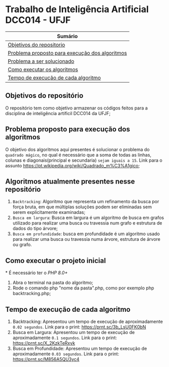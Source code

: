 # Trabalho de Inteligência Artificial DCC014 - UFJF

| **Sumário** |
|-------------|
| [Objetivos do repositorio](#objetivos-do-repositório) |
| [Problema proposto para execução dos algoritmos](#problema-proposto-para-execução-dos-algoritmos) |
| [Problema a ser solucionado](#algoritmos-atualmente-presentes-nesse-repositório) |
| [Como executar os algoritmos ](#como-executar-o-projeto-inicial) |
| [Tempo de execução de cada algoritmo](#tempo-de-execução-de-cada-algoritmo) |

## Objetivos do repositório
O repositório tem como objetivo armazenar os códigos feitos para a disciplina de inteligência artificil DCC014 da UFJF;

## Problema proposto para execução dos algoritmos
O objetivo dos algoritmos aqui presentes é solucionar o problema do `quadrado mágico`, no qual é necessário que a soma de todas as linhas, colunas e diagonais(principal e secundaria) `sejam iguais a 15`. Link para o assunto https://pt.wikipedia.org/wiki/Quadrado_m%C3%A1gico;

## Algoritmos atualmente presentes nesse repositório
1. `Backtracking`: Algoritmo que representa um refinamento da busca por força bruta, em que múltiplas soluções podem ser eliminadas sem serem explicitamente examinadas;
2. `Busca em largura`: Busca em largura é um algoritmo de busca em grafos utilizado para realizar uma busca ou travessia num grafo e estrutura de dados do tipo árvore;
3. `Busca em profundidade`: busca em profundidade é um algoritmo usado para realizar uma busca ou travessia numa árvore, estrutura de árvore ou grafo.

## Como executar o projeto inicial
\* É necessário ter o _PHP 8.0+_
1. Abra o terminal na pasta do algoritmo;
2. Rode o comando php "nome da pasta".php, como por exemplo php backtracking.php; 

## Tempo de execução de cada algoritmo
1. Backtracking: Apresentou um tempo de execução de aproximadamente `0.02 segundos`. Link para o print: https://prnt.sc/3b_LsU0FK0bN
2. Busca em Largura: Apresentou um tempo de execução de aproximadamente `0.1 segundos`. Link para o print: https://prnt.sc/X_2KzkTeRxyk
3. Busca em Profundidade: Apresentou um tempo de execução de aproximadamente `0.03 segundos`. Link para o print: https://prnt.sc/M856A5QU3yc4
